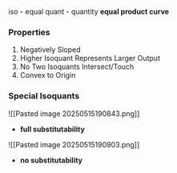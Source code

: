 iso - equal
quant - quantity
	**equal product curve** 

### Properties
1. Negatively Sloped
2. Higher Isoquant Represents Larger Output
3. No Two Isoquants Intersect/Touch
4. Convex to Origin 

### Special Isoquants
![[Pasted image 20250515190843.png]]
- **full substitutability**

![[Pasted image 20250515190903.png]]
- **no substitutability**